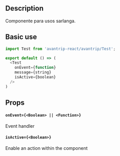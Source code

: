 ## Description
Componente para usos sarlanga.

## Basic use

```javascript
import Test from 'avantrip-react/avantrip/Test';

export default () => (
  <Test
    onEvent={function}
    message={string}
    isActive={boolean}
  />
)
```


## Props

#### `onEvent={<Boolean> || <Function>}`
Event handler

#### `isActive={<Boolean>}`
Enable an action within the component

